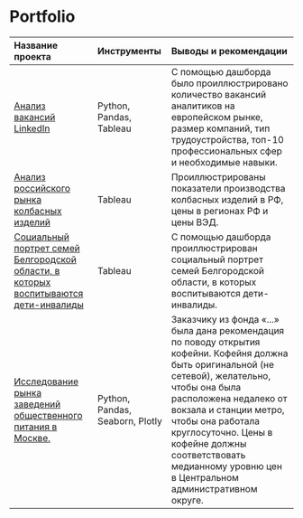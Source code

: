 # Portfolio

| Название проекта | Инструменты | Выводы и рекомендации |
| :-------------------- | :--------------------- |:----------------------------|
| [Анализ вакансий LinkedIn](https://github.com/EremAlex/Portfolio/blob/main/LinkedIn/README.md) | Python, Pandas, Tableau | С помощью дашборда было проиллюстрировано количество вакансий аналитиков на европейском рынке, размер компаний, тип трудоустройства, топ-10 профессиональных сфер и необходимые навыки.|
| [Анализ российского рынка колбасных изделий](https://github.com/EremAlex/Portfolio/tree/main/kolbasa#readme) | Tableau | Проиллюстрированы показатели производства колбасных изделий в РФ, цены в регионах РФ и цены ВЭД.|
| [Социальный портрет семей Белгородской области, в которых воспитываются дети-инвалиды](https://github.com/EremAlex/Portfolio/blob/main/Vordi/Readme.md) | Tableau | С помощью дашборда проиллюстрирован социальный портрет семей Белгородской области, в которых воспитываются дети-инвалиды.|
| [Исследование рынка заведений общественного питания в Москве.](https://github.com/EremAlex/Portfolio/tree/main/Coffee) | Python, Pandas, Seaborn, Plotly | Заказчику из фонда «...» была дана рекомендация по поводу открытия кофейни. Кофейня должна быть оригинальной (не сетевой), желательно, чтобы она была расположена недалеко от вокзала и станции метро, чтобы она работала круглосуточно. Цены в кофейне должны соответствовать медианному уровню цен в Центральном административном округе. |
